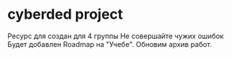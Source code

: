 # cyberded project

<a>Ресурс для создан для 4 группы</a>
<a>Не совершайте чужих ошибок</a></br>
<a>Будет добавлен Roadmap на "Учебе". Обновим архив работ.</a>
